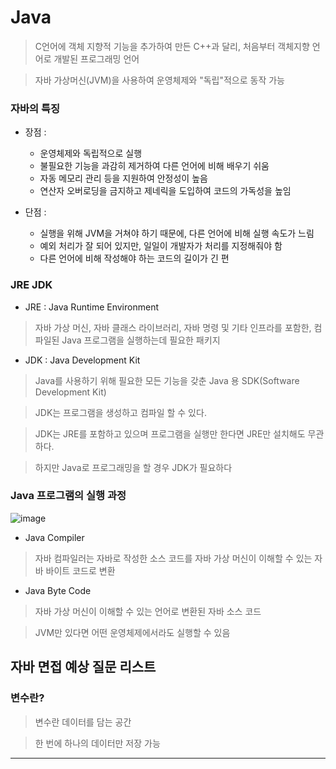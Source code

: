 Java
=====

> C언어에 객체 지향적 기능을 추가하여 만든 C++과 달리, 처음부터 객체지향 언어로 개발된 프로그래밍 언어

> 자바 가상머신(JVM)을 사용하여 운영체제와 "독립"적으로 동작 가능


### 자바의 특징

* 장점 :

  + 운영체제와 독립적으로 실행
  + 불필요한 기능을 과감히 제거하여 다른 언어에 비해 배우기 쉬움
  + 자동 메모리 관리 등을 지원하여 안정성이 높음
  + 연산자 오버로딩을 금지하고 제네릭을 도입하여 코드의 가독성을 높임

* 단점 :
  
  + 실행을 위해 JVM을 거쳐야 하기 때문에, 다른 언어에 비해 실행 속도가 느림
  + 예외 처리가 잘 되어 있지만, 일일이 개발자가 처리를 지정해줘야 함
  + 다른 언어에 비해 작성해야 하는 코드의 길이가 긴 편


### JRE JDK

* JRE : Java Runtime Environment

> 자바 가상 머신, 자바 클래스 라이브러리, 자바 명령 및 기타 인프라를 포함한, 컴파일된 Java 프로그램을 실행하는데 필요한 패키지

* JDK : Java Development Kit

> Java를 사용하기 위해 필요한 모든 기능을 갖춘 Java 용 SDK(Software Development Kit)

> JDK는 프로그램을 생성하고 컴파일 할 수 있다.



> JDK는 JRE를 포함하고 있으며 프로그램을 실행만 한다면 JRE만 설치해도 무관하다.

> 하지만 Java로 프로그래밍을 할 경우 JDK가 필요하다





### Java 프로그램의 실행 과정 

![image](https://user-images.githubusercontent.com/94096054/151130312-d04abb44-c1cd-48cf-aef7-4f44f0442624.png)


* Java Compiler 

> 자바 컴파일러는 자바로 작성한 소스 코드를 자바 가상 머신이 이해할 수 있는 자바 바이트 코드로 변환


* Java Byte Code

> 자바 가상 머신이 이해할 수 있는 언어로 변환된 자바 소스 코드

> JVM만 있다면 어떤 운영체제에서라도 실행할 수 있음



## 자바 면접 예상 질문 리스트

### 변수란? 

> 변수란 데이터를 담는 공간

> 한 번에 하나의 데이터만 저장 가능

----------
